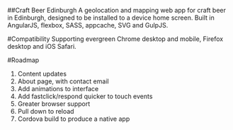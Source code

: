 ##Craft Beer Edinburgh
A geolocation and mapping web app for craft beer in Edinburgh, designed to be installed to a device home screen. Built in AngularJS, flexbox, SASS, appcache, SVG and GulpJS.

#Compatibility
Supporting evergreen Chrome desktop and mobile, Firefox desktop and iOS Safari.

#Roadmap
1. Content updates
2. About page, with contact email
3. Add animations to interface
4. Add fastclick/respond quicker to touch events
5. Greater browser support
6. Pull down to reload
7. Cordova build to produce a native app
